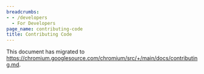 ```yaml
---
breadcrumbs:
- - /developers
  - For Developers
page_name: contributing-code
title: Contributing Code
---
```


This document has migrated to
<https://chromium.googlesource.com/chromium/src/+/main/docs/contributing.md>.
